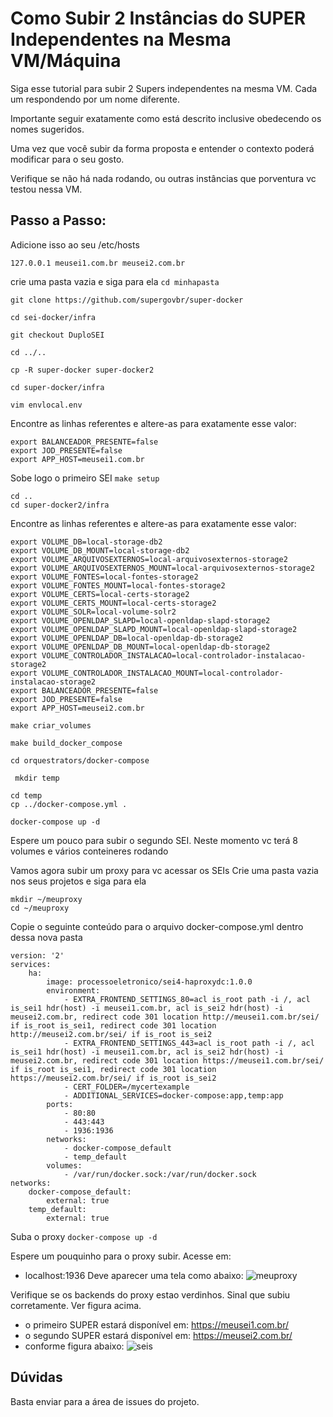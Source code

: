 # Como Subir 2 Instâncias do SUPER Independentes na Mesma VM/Máquina

Siga esse tutorial para subir 2 Supers independentes na mesma VM. Cada um respondendo por um nome diferente.

Importante seguir exatamente como está descrito inclusive obedecendo os nomes sugeridos.

Uma vez que você subir da forma proposta e entender o contexto poderá modificar para o seu gosto.

Verifique se não há nada rodando, ou outras instâncias que porventura vc testou nessa VM.

## Passo a Passo:

Adicione isso ao seu /etc/hosts
```
127.0.0.1 meusei1.com.br meusei2.com.br
``` 
crie uma pasta vazia e siga para ela
``` cd minhapasta ``` 
 
``` git clone https://github.com/supergovbr/super-docker ```

``` cd sei-docker/infra ```

``` git checkout DuploSEI ```

``` cd ../.. ```

``` cp -R super-docker super-docker2 ```

``` cd super-docker/infra ```

``` vim envlocal.env ```

Encontre as linhas referentes e altere-as para exatamente esse valor:
``` 
export BALANCEADOR_PRESENTE=false
export JOD_PRESENTE=false
export APP_HOST=meusei1.com.br 
```

Sobe logo o primeiro SEI
``` make setup ```


``` 
cd .. 
cd super-docker2/infra
```
Encontre as linhas referentes e altere-as para exatamente esse valor:
```
export VOLUME_DB=local-storage-db2
export VOLUME_DB_MOUNT=local-storage-db2
export VOLUME_ARQUIVOSEXTERNOS=local-arquivosexternos-storage2
export VOLUME_ARQUIVOSEXTERNOS_MOUNT=local-arquivosexternos-storage2
export VOLUME_FONTES=local-fontes-storage2
export VOLUME_FONTES_MOUNT=local-fontes-storage2
export VOLUME_CERTS=local-certs-storage2
export VOLUME_CERTS_MOUNT=local-certs-storage2
export VOLUME_SOLR=local-volume-solr2
export VOLUME_OPENLDAP_SLAPD=local-openldap-slapd-storage2
export VOLUME_OPENLDAP_SLAPD_MOUNT=local-openldap-slapd-storage2
export VOLUME_OPENLDAP_DB=local-openldap-db-storage2
export VOLUME_OPENLDAP_DB_MOUNT=local-openldap-db-storage2
export VOLUME_CONTROLADOR_INSTALACAO=local-controlador-instalacao-storage2
export VOLUME_CONTROLADOR_INSTALACAO_MOUNT=local-controlador-instalacao-storage2
export BALANCEADOR_PRESENTE=false
export JOD_PRESENTE=false
export APP_HOST=meusei2.com.br
```

``` make criar_volumes ```

``` make build_docker_compose ```

``` cd orquestrators/docker-compose ```

```  mkdir temp ```

``` 
cd temp 
cp ../docker-compose.yml .
```

``` docker-compose up -d ```

Espere um pouco para subir o segundo SEI.
Neste momento vc terá 8 volumes e vários conteineres rodando

Vamos agora subir um proxy para vc acessar os SEIs
Crie uma pasta vazia nos seus projetos e siga para ela
``` 
mkdir ~/meuproxy
cd ~/meuproxy
 ```

Copie o seguinte conteúdo para o arquivo docker-compose.yml dentro dessa nova pasta
``` 
version: '2'
services:
    ha:
        image: processoeletronico/sei4-haproxydc:1.0.0
        environment:
            - EXTRA_FRONTEND_SETTINGS_80=acl is_root path -i /, acl is_sei1 hdr(host) -i meusei1.com.br, acl is_sei2 hdr(host) -i meusei2.com.br, redirect code 301 location http://meusei1.com.br/sei/ if is_root is_sei1, redirect code 301 location http://meusei2.com.br/sei/ if is_root is_sei2
            - EXTRA_FRONTEND_SETTINGS_443=acl is_root path -i /, acl is_sei1 hdr(host) -i meusei1.com.br, acl is_sei2 hdr(host) -i meusei2.com.br, redirect code 301 location https://meusei1.com.br/sei/ if is_root is_sei1, redirect code 301 location https://meusei2.com.br/sei/ if is_root is_sei2
            - CERT_FOLDER=/mycertexample
            - ADDITIONAL_SERVICES=docker-compose:app,temp:app
        ports:
            - 80:80
            - 443:443
            - 1936:1936
        networks:
            - docker-compose_default
            - temp_default
        volumes:
            - /var/run/docker.sock:/var/run/docker.sock
networks:
    docker-compose_default:
        external: true
    temp_default:
        external: true
 ```

Suba o proxy
``` docker-compose up -d ```

Espere um pouquinho para o proxy subir.
Acesse em:

- localhost:1936
Deve aparecer uma tela como abaixo:
![meuproxy](https://raw.githubusercontent.com/spbgovbr/sei-docker-binarios/main/docs/images/duplosei/haproxy.jpg)

Verifique se os backends do proxy estao verdinhos. Sinal que subiu corretamente. Ver figura acima.

- o primeiro SUPER estará disponível em: https://meusei1.com.br/
- o segundo SUPER estará disponível em: https://meusei2.com.br/
- conforme figura abaixo:
![seis](https://github.com/spbgovbr/sei-docker-binarios/raw/main/docs/images/duplosei/seisladoalado.jpg)


## Dúvidas

Basta enviar para a área de issues do projeto.
